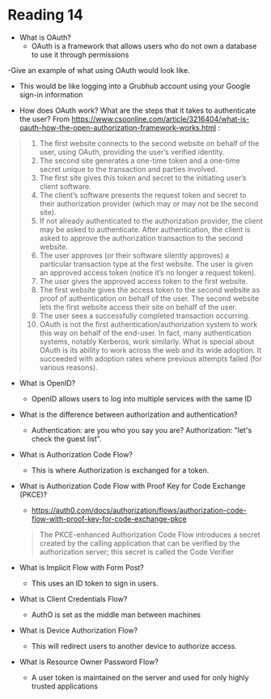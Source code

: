 # Reading 14

- What is OAuth? 
  - OAuth is a framework that allows users who do not own a database to use it through permissions

-Give an example of what using OAuth would look like. 
  - This would be like logging into a Grubhub account using your Google sign-in information

- How does OAuth work? What are the steps that it takes to authenticate the user? 
From https://www.csoonline.com/article/3216404/what-is-oauth-how-the-open-authorization-framework-works.html : 
 
 > 1) The first website connects to the second website on behalf of the user, using OAuth, providing the user’s verified identity.
 > 2) The second site generates a one-time token and a one-time secret unique to the transaction and parties involved.
 > 3) The first site gives this token and secret to the initiating user’s client software.
 > 4) The client’s software presents the request token and secret to their authorization provider (which may or may not be the second site).
 > 5) If not already authenticated to the authorization provider, the client may be asked to authenticate. After authentication, the client is asked to approve the authorization transaction to the second website.
 > 6) The user approves (or their software silently approves) a particular transaction type at the first website. The user is given an approved access token (notice it’s no longer a request token).
 > 7) The user gives the approved access token to the first website.
 > 8) The first website gives the access token to the second website as proof of authentication on behalf of the user. The second website lets the first website access their site on behalf of the user.
 > 9) The user sees a successfully completed transaction occurring.
 > 10) OAuth is not the first authentication/authorization system to work this way on behalf of the end-user. In fact, many authentication systems, notably Kerberos, work similarly. What is special about OAuth is its ability to work across the web and its wide adoption. It succeeded with adoption rates where previous attempts failed (for various reasons).

- What is OpenID? 
  - OpenID allows users to log into multiple services with the same ID

- What is the difference between authorization and authentication?
  - Authentication: are you who you say you are? Authorization: "let's check the guest list".

- What is Authorization Code Flow?
  - This is where Authorization is exchanged for a token.

- What is Authorization Code Flow with Proof Key for Code Exchange (PKCE)? 
  - https://auth0.com/docs/authorization/flows/authorization-code-flow-with-proof-key-for-code-exchange-pkce
  > The PKCE-enhanced Authorization Code Flow introduces a secret created by the calling application that can be verified by the authorization server; this secret is called the Code Verifier

- What is Implicit Flow with Form Post? 
  - This uses an ID token to sign in users.

- What is Client Credentials Flow?
  - AuthO is set as the middle man between machines

- What is Device Authorization Flow? 
  - This will redirect users to another device to authorize access. 

- What is Resource Owner Password Flow? 
  - A user token is maintained on the server and used for only highly trusted applications
